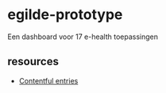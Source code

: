 # egilde-prototype
Een dashboard voor 17 e-health toepassingen


## resources

- [Contentful entries](https://www.contentful.com/developers/docs/references/content-delivery-api/#/reference/search-parameters/content-type/query-entries/console/js)